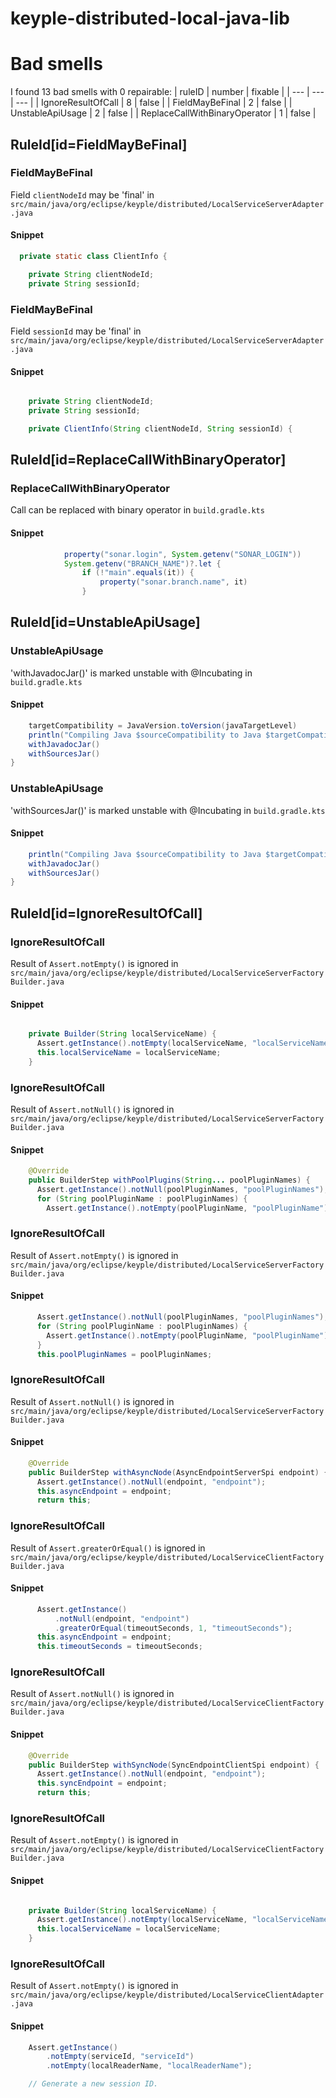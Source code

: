 # keyple-distributed-local-java-lib 
 
# Bad smells
I found 13 bad smells with 0 repairable:
| ruleID | number | fixable |
| --- | --- | --- |
| IgnoreResultOfCall | 8 | false |
| FieldMayBeFinal | 2 | false |
| UnstableApiUsage | 2 | false |
| ReplaceCallWithBinaryOperator | 1 | false |
## RuleId[id=FieldMayBeFinal]
### FieldMayBeFinal
Field `clientNodeId` may be 'final'
in `src/main/java/org/eclipse/keyple/distributed/LocalServiceServerAdapter.java`
#### Snippet
```java
  private static class ClientInfo {

    private String clientNodeId;
    private String sessionId;

```

### FieldMayBeFinal
Field `sessionId` may be 'final'
in `src/main/java/org/eclipse/keyple/distributed/LocalServiceServerAdapter.java`
#### Snippet
```java

    private String clientNodeId;
    private String sessionId;

    private ClientInfo(String clientNodeId, String sessionId) {
```

## RuleId[id=ReplaceCallWithBinaryOperator]
### ReplaceCallWithBinaryOperator
Call can be replaced with binary operator
in `build.gradle.kts`
#### Snippet
```java
            property("sonar.login", System.getenv("SONAR_LOGIN"))
            System.getenv("BRANCH_NAME")?.let {
                if (!"main".equals(it)) {
                    property("sonar.branch.name", it)
                }
```

## RuleId[id=UnstableApiUsage]
### UnstableApiUsage
'withJavadocJar()' is marked unstable with @Incubating
in `build.gradle.kts`
#### Snippet
```java
    targetCompatibility = JavaVersion.toVersion(javaTargetLevel)
    println("Compiling Java $sourceCompatibility to Java $targetCompatibility.")
    withJavadocJar()
    withSourcesJar()
}
```

### UnstableApiUsage
'withSourcesJar()' is marked unstable with @Incubating
in `build.gradle.kts`
#### Snippet
```java
    println("Compiling Java $sourceCompatibility to Java $targetCompatibility.")
    withJavadocJar()
    withSourcesJar()
}

```

## RuleId[id=IgnoreResultOfCall]
### IgnoreResultOfCall
Result of `Assert.notEmpty()` is ignored
in `src/main/java/org/eclipse/keyple/distributed/LocalServiceServerFactoryBuilder.java`
#### Snippet
```java

    private Builder(String localServiceName) {
      Assert.getInstance().notEmpty(localServiceName, "localServiceName");
      this.localServiceName = localServiceName;
    }
```

### IgnoreResultOfCall
Result of `Assert.notNull()` is ignored
in `src/main/java/org/eclipse/keyple/distributed/LocalServiceServerFactoryBuilder.java`
#### Snippet
```java
    @Override
    public BuilderStep withPoolPlugins(String... poolPluginNames) {
      Assert.getInstance().notNull(poolPluginNames, "poolPluginNames");
      for (String poolPluginName : poolPluginNames) {
        Assert.getInstance().notEmpty(poolPluginName, "poolPluginName");
```

### IgnoreResultOfCall
Result of `Assert.notEmpty()` is ignored
in `src/main/java/org/eclipse/keyple/distributed/LocalServiceServerFactoryBuilder.java`
#### Snippet
```java
      Assert.getInstance().notNull(poolPluginNames, "poolPluginNames");
      for (String poolPluginName : poolPluginNames) {
        Assert.getInstance().notEmpty(poolPluginName, "poolPluginName");
      }
      this.poolPluginNames = poolPluginNames;
```

### IgnoreResultOfCall
Result of `Assert.notNull()` is ignored
in `src/main/java/org/eclipse/keyple/distributed/LocalServiceServerFactoryBuilder.java`
#### Snippet
```java
    @Override
    public BuilderStep withAsyncNode(AsyncEndpointServerSpi endpoint) {
      Assert.getInstance().notNull(endpoint, "endpoint");
      this.asyncEndpoint = endpoint;
      return this;
```

### IgnoreResultOfCall
Result of `Assert.greaterOrEqual()` is ignored
in `src/main/java/org/eclipse/keyple/distributed/LocalServiceClientFactoryBuilder.java`
#### Snippet
```java
      Assert.getInstance()
          .notNull(endpoint, "endpoint")
          .greaterOrEqual(timeoutSeconds, 1, "timeoutSeconds");
      this.asyncEndpoint = endpoint;
      this.timeoutSeconds = timeoutSeconds;
```

### IgnoreResultOfCall
Result of `Assert.notNull()` is ignored
in `src/main/java/org/eclipse/keyple/distributed/LocalServiceClientFactoryBuilder.java`
#### Snippet
```java
    @Override
    public BuilderStep withSyncNode(SyncEndpointClientSpi endpoint) {
      Assert.getInstance().notNull(endpoint, "endpoint");
      this.syncEndpoint = endpoint;
      return this;
```

### IgnoreResultOfCall
Result of `Assert.notEmpty()` is ignored
in `src/main/java/org/eclipse/keyple/distributed/LocalServiceClientFactoryBuilder.java`
#### Snippet
```java

    private Builder(String localServiceName) {
      Assert.getInstance().notEmpty(localServiceName, "localServiceName");
      this.localServiceName = localServiceName;
    }
```

### IgnoreResultOfCall
Result of `Assert.notEmpty()` is ignored
in `src/main/java/org/eclipse/keyple/distributed/LocalServiceClientAdapter.java`
#### Snippet
```java
    Assert.getInstance()
        .notEmpty(serviceId, "serviceId")
        .notEmpty(localReaderName, "localReaderName");

    // Generate a new session ID.
```

